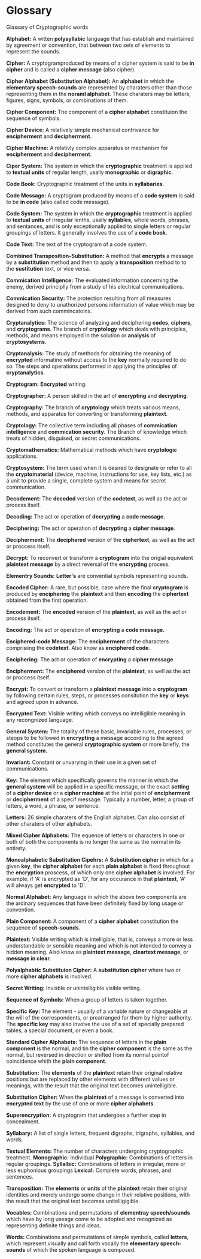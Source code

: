 # Glossary
Glassary of Cryptographic words

**Alphabet:** A witten **polysyllabic** language that has establish and maintained by agreement or convention, that between two sets of elements to represent the sounds.

**Cipher:** A cryptogramproduced by means of a cipher system is said to be **in cipher** and is called a **cipher message** (also cipher).

**Cipher Alphabet (Substitution Alphabet):** An **alphabet** in which the **elementary speech-sounds** are represented by charaters other than those representing them in the **noraml alphabet**. These charaters may be letters, figures, signs, symbols, or combinations of them. 

**Cipher Component:** The component of a **cipher alphabet** constituion the sequence of symbols.

**Cipher Device:** A relatively simple mechanical contrivance for **encipherment** and **decipherment**.

**Cipher Machine:** A relativly complex apparatus or mechanism for **encipherment** and **decipherment**.

**Ciper System:** The system in which the **cryptographic** treatment is applied to **textual units** of regular length, usally **monographic** or **digraphic**.

**Code Book:** Cryptographic treatment of the units in **syllabaries**.

**Code Message:** A cryptogram produced by means of a **code system** is said to be **in code** (also called code message).

**Code System:** The system in which the **cryptographic** treatment is applied to **textual units** of irregular lenths, usally **syllables**, whole words, phrases, and sentances, and is only exceptionally applied to single letters or regular groupings of letters. It generally involves the use of a **code book**.

**Code Text:** The text of the cryptogram of a code system.

**Combined Transposition-Substitution:** A method that **encrypts** a message by a **substitution** method and then to apply a **transposition** method to to the **sustitution** text, or vice versa.

**Commication Intelligence:** The evaluated information concerning the enemy, derived principlly from a study of his electrical communications.

**Commication Security:** The protection resulting from all measures designed to deny to unathorized persons information of value which may be derived from such commincatoins.

**Cryptanalytics:** The science of analyzing and deciphering **codes**, **ciphers**, and **cryptograms**. The branch of **cryptology** which deals with principles, methods, and means employed in the solution or **analysis** of **cryptosystems**.

**Cryptanalysis:** The study of methods for obtaining the meaning of **encrypted** informatino without access to the **key** normally required to do so. The steps and operations performed in appliying the principles of **cryptanalytics**.

**Cryptogram:** **Encrypted** writing.

**Cryptographer:** A person skilled in the art of **encrypting** and **decrypting**.

**Cryptography:** The branch of **cryptology** which treats various means, methods, and apparatus for converting or transforming **plaintext**.

**Cryptology:** The collective term including all phases of **commication intelligence** and **commication security**. The Branch of knowledge which treats of hidden, disguised, or secret communications.

**Cryptomathematics:** Mathematical methods which have **cryptologic** applications.

**Cryptosystem:** The term used when it is desired to designate or refer to all the **cryptomaterial** (device, machine, instructions for use, key lists, etc.) as a unit to provide a single, complete system and means for secret communication.

**Decodement:** The **decoded** version of the **codetext**, as well as the act or process itself.

**Decoding:** The act or operation of **decrypting** a **code message.**

**Deciphering:** The act or operation of **decrypting** a **cipher message**.

**Decipherment:** The **deciphered** version of the **ciphertext**, as well as the act or proccess itself.

**Decrypt:** To reconvert or transform a **cryptogram** into the origial equivalent **plaintext message** by a direct reversal of the **encrypting** process.

**Elementry Sounds:** **Letter's** are convential symbols representing sounds.

**Encoded Cipher:** A rare, but possible, case where the final **cryptogram** is produced by **enciphering** the **plaintext** and then **encoding** the **ciphertext** obtained from the first operation.

**Encodement:** The **encoded** version of the **plaintext**, as well as the act or process itself.

**Encoding:** The act or operation of **encrypting** a **code message.**

**Enciphered-code Message:** The **encipherment** of the characters comprisiing the **codetext**. Also know as **enciphered code**.

**Enciphering:** The act or operation of **encrypting** a **cipher message**.

**Encipherment:** The **enciphered** version of the **plaintext**, as well as the act or proccess itself.

**Encrypt:** To convert or transform a **plaintext message** into a **cryptogram** by following certain rules, steps, or processes consitution the **key** or **keys** and agreed upon in advance.

**Encrypted Text:** Visible writing which conveys no intelliglible meaning in any recongnized language.

**General System:** The totality of these basic, invariable rules, processes, or steops to be followed in **encrypting** a message according to the agreed method constitutes the general **cryptographic system** or more briefly, the **general system.**

**Invariant:** Constant or unvarying in their use in a given set of communications.

**Key:** The element which specifically governs the manner in which the **general system** will be applied in a specific message, or the exact **setting** of a **cipher device** or a **cipher machine** at the inital point of **encipherment** or **decipherment** of a specif message. Typically a number, letter, a group of letters, a word, a phrase, or sentence.

**Letters:** 26 simple charaters of the English alphabet. Can also consist of other charaters of other alphabets.

**Mixed Cipher Alphabets:** The equence of letters or characters in one or both of both the components is no longer the same as the normal in its entirety. 

**Monoalphabetic Substitution Cipehrs:** A **Substitution cipher** in which for a given **key**, the **cipher alphabet** for each **plain alphabet** is fixed throughout the **encryption** proscess, of which only one **cipher alphabet** is involved. For example, if 'A' is encrypted as 'D', for any occurance in that **plaintext**, 'A' will always get **encrypted** to 'D'.

**Normal Alphabet:** Any language in which the above two components are the ardinary sequences that have been definitely fixed by long usage or convention.

**Plain Component:** A component of a **cipher alphabet** constitution the sequence of **speech-sounds**.

**Plaintext:** Visible writing which is intelligible, that is, conveys a more or less understandable or sensible meaning and which is not intended to convey a hidden meaning. Also know as **plaintext message**, **cleartext message**, or **message in clear**.

**Polyalphabtic Substituion Cipher:** A **substitution cipher** where two or more **cipher alphabets** is involved.

**Secret Writing:** Invisble or unintelligible visible writing.

**Sequence of Symbols:** When a group of letters is taken together.

**Specific Key:** The element - usually of a variable nature or changeable at the will of the correspondents, or prearranged for them by higher authority. The **specific key** may also involve the use of a set of specially prepared tables, a special document, or even a book.

**Standard Cipher Alphabets:** The sequence of letters in the **plain component** is the normal, and tin the **cipher component** is the same as the normal, but reversed in direction or shifted from its normal pointof coincidence whith the **plain component**.

**Substitution:** The **elements** of the **plaintext** retain their original relative positions but are replaced by other elements with different values or meanings, with the result that the original text becomes unintelligible.

**Substitution Cipher:** When the **plaintext** of a message is converted into **encrypted text** by the use of one or more **cipher alphabets**.

**Superencryption:** A cryptogram that undergoes a further step in concealment.

**Syllabary:** A list of single letters, frequent digraphs, trigraphs, syllables, and words.

**Textual Elements:** The number of characters undergoing cryptographic treatment.
    **Monographic:** Individual
    **Polygraphic:** Combinations of letters in regular groupings.
    **Syllalbic:** Combinations of letters in irregular, more or less euphonious groupings
    **Lexical:** Complete words, phrases, and sentences. 

**Transposition:** The **elements** or **units**  of the **plaintext** retain their original identities and merely undergo some change in their relative positions, with the result that the original text becomes unitelligigible. 

**Vocables:** Combinations and permutations of **elementray speech/sounds** which have by long useage come to be adopted and recognized as representing definite things and ideas.

**Words:** Combinations and permutations of simple symbols, called **letters**, which represent visually and call forth vocally the **elementary speech-sounds** of which the spoken language is composed.
